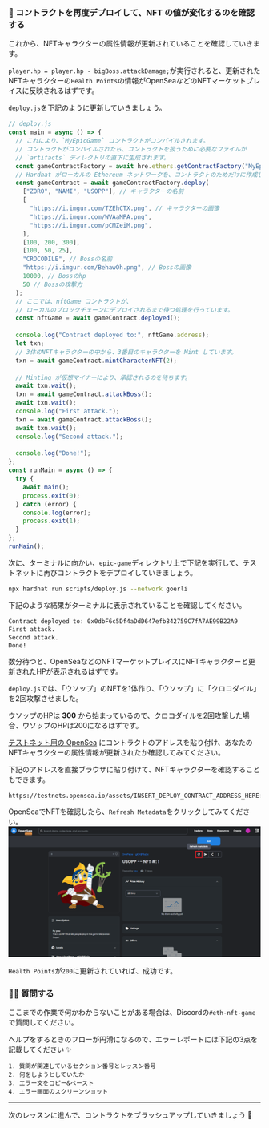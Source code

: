 ### 👻 コントラクトを再度デプロイして、NFT の値が変化するのを確認する

これから、NFTキャラクターの属性情報が更新されていることを確認していきます。

`player.hp = player.hp - bigBoss.attackDamage;`が実行されると、更新されたNFTキャラクターの`Health Points`の情報がOpenSeaなどのNFTマーケットプレイスに反映されるはずです。

`deploy.js`を下記のように更新していきましょう。

```javascript
// deploy.js
const main = async () => {
  // これにより、`MyEpicGame` コントラクトがコンパイルされます。
  // コントラクトがコンパイルされたら、コントラクトを扱うために必要なファイルが
  // `artifacts` ディレクトリの直下に生成されます。
  const gameContractFactory = await hre.ethers.getContractFactory("MyEpicGame");
  // Hardhat がローカルの Ethereum ネットワークを、コントラクトのためだけに作成します。
  const gameContract = await gameContractFactory.deploy(
    ["ZORO", "NAMI", "USOPP"], // キャラクターの名前
    [
      "https://i.imgur.com/TZEhCTX.png", // キャラクターの画像
      "https://i.imgur.com/WVAaMPA.png",
      "https://i.imgur.com/pCMZeiM.png",
    ],
    [100, 200, 300],
    [100, 50, 25],
    "CROCODILE", // Bossの名前
    "https://i.imgur.com/BehawOh.png", // Bossの画像
    10000, // Bossのhp
    50 // Bossの攻撃力
  );
  // ここでは、nftGame コントラクトが、
  // ローカルのブロックチェーンにデプロイされるまで待つ処理を行っています。
  const nftGame = await gameContract.deployed();

  console.log("Contract deployed to:", nftGame.address);
  let txn;
  // 3体のNFTキャラクターの中から、3番目のキャラクターを Mint しています。
  txn = await gameContract.mintCharacterNFT(2);

  // Minting が仮想マイナーにより、承認されるのを待ちます。
  await txn.wait();
  txn = await gameContract.attackBoss();
  await txn.wait();
  console.log("First attack.");
  txn = await gameContract.attackBoss();
  await txn.wait();
  console.log("Second attack.");

  console.log("Done!");
};
const runMain = async () => {
  try {
    await main();
    process.exit(0);
  } catch (error) {
    console.log(error);
    process.exit(1);
  }
};
runMain();
```

次に、ターミナルに向かい、`epic-game`ディレクトリ上で下記を実行して、テストネットに再びコントラクトをデプロイしていきましょう。

```bash
npx hardhat run scripts/deploy.js --network goerli
```

下記のような結果がターミナルに表示されていることを確認してください。

```plaintext
Contract deployed to: 0x0dbF6c5Df4aDdD647efb842759C7fA7AE99B22A9
First attack.
Second attack.
Done!
```

数分待つと、OpenSeaなどのNFTマーケットプレイスにNFTキャラクターと更新されたHPが表示されるはずです。

`deploy.js`では、「ウソップ」のNFTを1体作り、「ウソップ」に「クロコダイル」を2回攻撃させました。

ウソップのHPは **300** から始まっているので、クロコダイルを2回攻撃した場合、ウソップのHPは200になるはずです。

[テストネット用の OpenSea](https://testnets.opensea.io/) にコントラクトのアドレスを貼り付け、あなたのNFTキャラクターの属性情報が更新されたか確認してみてください。

下記のアドレスを直接ブラウザに貼り付けて、NFTキャラクターを確認することもできます。

```
https://testnets.opensea.io/assets/INSERT_DEPLOY_CONTRACT_ADDRESS_HERE:INSERT_TOKEN_ID_HERE
```

OpenSeaでNFTを確認したら、`Refresh Metadata`をクリックしてみてください。
![](/public/images/ETH-NFT-Game/section-2/2_2_1.png)

`Health Points`が`200`に更新されていれば、成功です。


### 🙋‍♂️ 質問する

ここまでの作業で何かわからないことがある場合は、Discordの`#eth-nft-game`で質問してください。

ヘルプをするときのフローが円滑になるので、エラーレポートには下記の3点を記載してください ✨

```
1. 質問が関連しているセクション番号とレッスン番号
2. 何をしようとしていたか
3. エラー文をコピー&ペースト
4. エラー画面のスクリーンショット
```

---

次のレッスンに進んで、コントラクトをブラッシュアップしていきましょう 🎉
